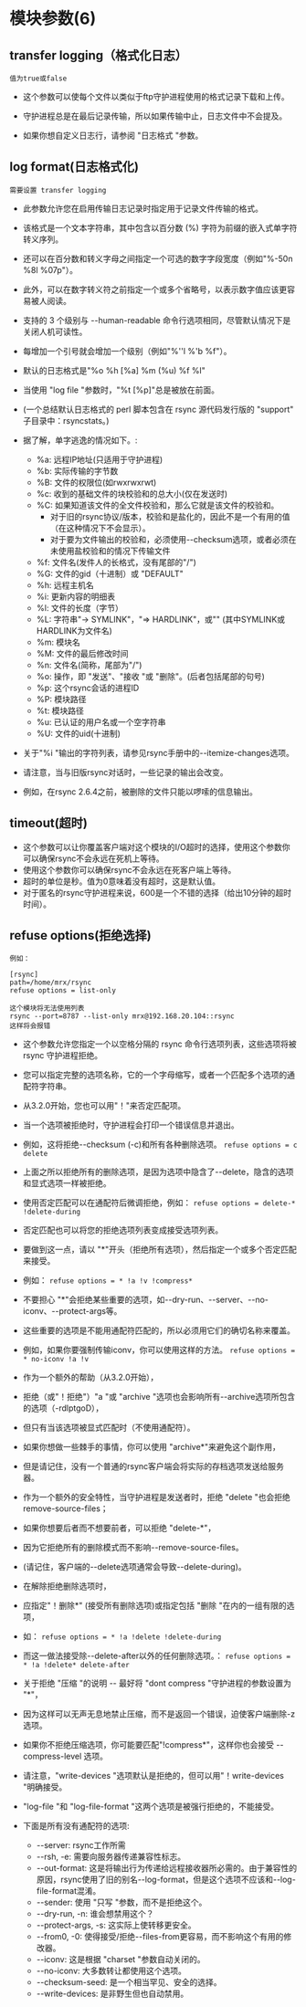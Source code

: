 # 模块参数(6)

## transfer logging（格式化日志）
`值为true或false` 
- 这个参数可以使每个文件以类似于ftp守护进程使用的格式记录下载和上传。
- 守护进程总是在最后记录传输，所以如果传输中止，日志文件中不会提及。

- 如果你想自定义日志行，请参阅 "日志格式 "参数。

## log format(日志格式化)

`需要设置 transfer logging`

- 此参数允许您在启用传输日志记录时指定用于记录文件传输的格式。
- 该格式是一个文本字符串，其中包含以百分数 (%) 字符为前缀的嵌入式单字符转义序列。
- 还可以在百分数和转义字母之间指定一个可选的数字字段宽度（例如"%-50n %8l %07p"）。
- 此外，可以在数字转义符之前指定一个或多个省略号，以表示数字值应该更容易被人阅读。
- 支持的 3 个级别与 --human-readable 命令行选项相同，尽管默认情况下是关闭人机可读性。
- 每增加一个引号就会增加一个级别（例如"%''l %'b %f"）。

- 默认的日志格式是"%o %h [%a] %m (%u) %f %l"
- 当使用 "log file "参数时，"%t [%p]"总是被放在前面。
- (一个总结默认日志格式的 perl 脚本包含在 rsync 源代码发行版的 "support" 子目录中：rsyncstats。)

- 据了解，单字逃逸的情况如下。:
  - %a: 远程IP地址(只适用于守护进程)
  - %b: 实际传输的字节数
  - %B: 文件的权限位(如rwxrwxrwt)
  - %c: 收到的基础文件的块校验和的总大小(仅在发送时)
  - %C: 如果知道该文件的全文件校验和，那么它就是该文件的校验和。
    - 对于旧的rsync协议/版本，校验和是盐化的，因此不是一个有用的值（在这种情况下不会显示）。
    - 对于要为文件输出的校验和，必须使用--checksum选项，或者必须在未使用盐校验和的情况下传输文件
  - %f: 文件名(发件人的长格式，没有尾部的"/")
  - %G: 文件的gid（十进制）或 "DEFAULT"
  - %h: 远程主机名
  - %i: 更新内容的明细表
  - %l: 文件的长度（字节）
  - %L: 字符串"-> SYMLINK"，"=> HARDLINK"，或"" (其中SYMLINK或HARDLINK为文件名)
  - %m: 模块名
  - %M: 文件的最后修改时间
  - %n: 文件名(简称，尾部为"/")
  - %o: 操作，即 "发送"、"接收 "或 "删除"。(后者包括尾部的句号)
  - %p: 这个rsync会话的进程ID
  - %P: 模块路径
  - %t: 模块路径
  - %u: 已认证的用户名或一个空字符串
  - %U: 文件的uid(十进制)

- 关于"%i "输出的字符列表，请参见rsync手册中的--itemize-changes选项。
- 请注意，当与旧版rsync对话时，一些记录的输出会改变。
- 例如，在rsync 2.6.4之前，被删除的文件只能以啰嗦的信息输出。

## timeout(超时)
- 这个参数可以让你覆盖客户端对这个模块的I/O超时的选择，使用这个参数你可以确保rsync不会永远在死机上等待。
- 使用这个参数你可以确保rsync不会永远在死客户端上等待。
- 超时的单位是秒。值为0意味着没有超时，这是默认值。
- 对于匿名的rsync守护进程来说，600是一个不错的选择（给出10分钟的超时时间）。

## refuse options(拒绝选择)

```
例如：

[rsync]
path=/home/mrx/rsync
refuse options = list-only

这个模块将无法使用列表
rsync --port=8787 --list-only mrx@192.168.20.104::rsync
这样将会报错
```

- 这个参数允许您指定一个以空格分隔的 rsync 命令行选项列表，这些选项将被 rsync 守护进程拒绝。
- 您可以指定完整的选项名称，它的一个字母缩写，或者一个匹配多个选项的通配符字符串。
- 从3.2.0开始，您也可以用"！"来否定匹配项。

- 当一个选项被拒绝时，守护进程会打印一个错误信息并退出。
- 例如，这将拒绝--checksum (-c)和所有各种删除选项。
`refuse options = c delete`

- 上面之所以拒绝所有的删除选项，是因为选项中隐含了--delete，隐含的选项和显式选项一样被拒绝。
- 使用否定匹配可以在通配符后微调拒绝，例如：
`refuse options = delete-* !delete-during`

- 否定匹配也可以将您的拒绝选项列表变成接受选项列表。
- 要做到这一点，请以 "*"开头（拒绝所有选项），然后指定一个或多个否定匹配来接受。
- 例如：
`refuse options = * !a !v !compress*`

- 不要担心 "*"会拒绝某些重要的选项，如--dry-run、--server、--no-iconv、--protect-args等。
- 这些重要的选项是不能用通配符匹配的，所以必须用它们的确切名称来覆盖。
- 例如，如果你要强制传输iconv，你可以使用这样的方法。
`refuse options = * no-iconv !a !v`

- 作为一个额外的帮助（从3.2.0开始），
- 拒绝（或"！拒绝"）"a "或 "archive "选项也会影响所有--archive选项所包含的选项（-rdlptgoD），
- 但只有当该选项被显式匹配时（不使用通配符）。
- 如果你想做一些棘手的事情，你可以使用 "archive*"来避免这个副作用，
- 但是请记住，没有一个普通的rsync客户端会将实际的存档选项发送给服务器。

- 作为一个额外的安全特性，当守护进程是发送者时，拒绝 "delete "也会拒绝remove-source-files；
- 如果你想要后者而不想要前者，可以拒绝 "delete-*"，
- 因为它拒绝所有的删除模式而不影响--remove-source-files。
- (请记住，客户端的--delete选项通常会导致--delete-during)。


- 在解除拒绝删除选项时，
- 应指定"！删除*" (接受所有删除选项)或指定包括 "删除 "在内的一组有限的选项，
- 如：
`refuse options = * !a !delete !delete-during`

- 而这一做法接受除--delete-after以外的任何删除选项。：
`refuse options = * !a !delete* delete-after`

- 关于拒绝 "压缩 "的说明 -- 最好将 "dont compress "守护进程的参数设置为 "*"，
- 因为这样可以无声无息地禁止压缩，而不是返回一个错误，迫使客户端删除-z选项。

- 如果你不拒绝压缩选项，你可能要匹配"!compress*"，这样你也会接受 --compress-level 选项。

- 请注意，"write-devices "选项默认是拒绝的，但可以用"！write-devices "明确接受。
- "log-file "和 "log-file-format "这两个选项是被强行拒绝的，不能接受。

- 下面是所有没有通配符的选项:
  - --server: rsync工作所需
  - --rsh, -e: 需要向服务器传递兼容性标志。
  - --out-format:  这是将输出行为传递给远程接收器所必需的。由于兼容性的原因，rsync使用了旧的别名--log-format，但是这个选项不应该和--log-file-format混淆。
  - --sender: 使用 "只写 "参数，而不是拒绝这个。
  - --dry-run, -n: 谁会想禁用这个？
  - --protect-args, -s: 这实际上使转移更安全。
  - --from0, -0: 使得接受/拒绝--files-from更容易，而不影响这个有用的修改器。
  - --iconv: 这是根据 "charset "参数自动关闭的。
  - --no-iconv: 大多数转让都使用这个选项。
  - --checksum-seed: 是一个相当罕见、安全的选择。
  - --write-devices: 是非野生但也自动禁用。